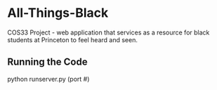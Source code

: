 # All-Things-Black
COS33 Project - web application that services as a resource for black students at Princeton to feel heard and seen.

## Running the Code
python runserver.py (port #)
